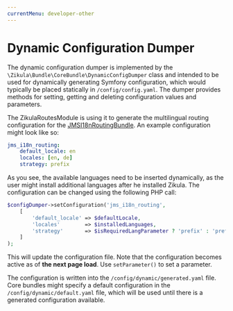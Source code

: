```yaml
---
currentMenu: developer-other
---
```

# Dynamic Configuration Dumper

The dynamic configuration dumper is implemented by the `\Zikula\Bundle\CoreBundle\DynamicConfigDumper` class
and intended to be used for dynamically generating Symfony configuration, which would typically be placed
statically in `/config/config.yaml`. The dumper provides methods for setting, getting and deleting
configuration values and parameters.

The ZikulaRoutesModule is using it to generate the multilingual routing configuration for the [JMSI18nRoutingBundle](https://jmsyst.com/bundles/JMSI18nRoutingBundle/master/configuration). An example configuration might look like so:

```yaml
jms_i18n_routing:
    default_locale: en
    locales: [en, de]
    strategy: prefix
```

As you see, the available languages need to be inserted dynamically, as the user might install additional languages
after he installed Zikula. The configuration can be changed using the following PHP call:

```php
$configDumper->setConfiguration('jms_i18n_routing',
    [
        'default_locale' => $defaultLocale,
        'locales'        => $installedLanguages,
        'strategy'       => $isRequiredLangParameter ? 'prefix' : 'prefix_except_default'
    ]
);
```

This will update the configuration file. Note that the configuration becomes active as of **the next page load**.
Use `setParameter()` to set a parameter.

The configuration is written into the `/config/dynamic/generated.yaml` file. Core bundles might specify a default
configuration in the `/config/dynamic/default.yaml` file, which will be used until there is a generated configuration
available.
